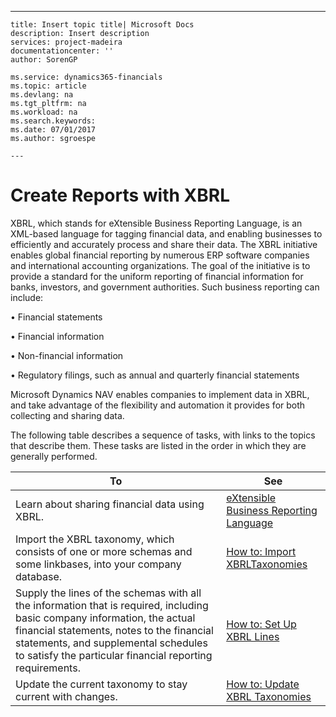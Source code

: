 ---
    title: Insert topic title| Microsoft Docs
    description: Insert description
    services: project-madeira
    documentationcenter: ''
    author: SorenGP

    ms.service: dynamics365-financials
    ms.topic: article
    ms.devlang: na
    ms.tgt_pltfrm: na
    ms.workload: na
    ms.search.keywords:
    ms.date: 07/01/2017
    ms.author: sgroespe

    ---
# Create Reports with XBRL
XBRL, which stands for eXtensible Business Reporting Language, is an XML\-based language for tagging financial data, and enabling businesses to efficiently and accurately process and share their data. The XBRL initiative enables global financial reporting by numerous ERP software companies and international accounting organizations. The goal of the initiative is to provide a standard for the uniform reporting of financial information for banks, investors, and government authorities. Such business reporting can include:  
  
 • Financial statements  
  
 • Financial information  
  
 • Non\-financial information  
  
 • Regulatory filings, such as annual and quarterly financial statements  
  
 Microsoft Dynamics NAV enables companies to implement data in XBRL, and take advantage of the flexibility and automation it provides for both collecting and sharing data.  
  
 The following table describes a sequence of tasks, with links to the topics that describe them. These tasks are listed in the order in which they are generally performed.  
  
|**To**|**See**|  
|------------|-------------|  
|Learn about sharing financial data using XBRL.|[eXtensible Business Reporting Language](../BusinessIntelligence/extensible-business-reporting-language.md)|  
|Import the XBRL taxonomy, which consists of one or more schemas and some linkbases, into your company database.|[How to: Import XBRLTaxonomies](../BusinessIntelligence/how-to-import-xbrltaxonomies.md)|  
|Supply the lines of the schemas with all the information that is required, including basic company information, the actual financial statements, notes to the financial statements, and supplemental schedules to satisfy the particular financial reporting requirements.|[How to: Set Up XBRL Lines](../BusinessIntelligence/how-to-set-up-xbrl-lines.md)|  
|Update the current taxonomy to stay current with changes.|[How to: Update XBRL Taxonomies](../BusinessIntelligence/how-to-update-xbrl-taxonomies.md)|